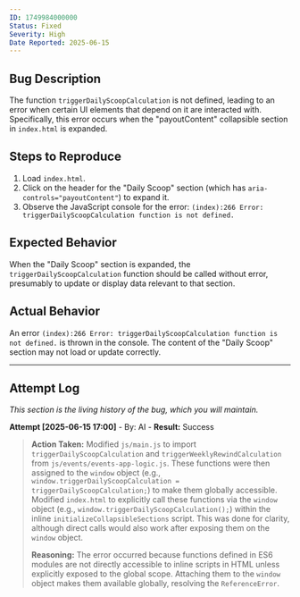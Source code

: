 ```yaml
---
ID: 1749984000000 
Status: Fixed
Severity: High
Date Reported: 2025-06-15
---
```


## Bug Description
The function `triggerDailyScoopCalculation` is not defined, leading to an error when certain UI elements that depend on it are interacted with. Specifically, this error occurs when the "payoutContent" collapsible section in `index.html` is expanded.

## Steps to Reproduce
1. Load `index.html`.
2. Click on the header for the "Daily Scoop" section (which has `aria-controls="payoutContent"`) to expand it.
3. Observe the JavaScript console for the error: `(index):266 Error: triggerDailyScoopCalculation function is not defined.`

## Expected Behavior
When the "Daily Scoop" section is expanded, the `triggerDailyScoopCalculation` function should be called without error, presumably to update or display data relevant to that section.

## Actual Behavior
An error `(index):266 Error: triggerDailyScoopCalculation function is not defined.` is thrown in the console. The content of the "Daily Scoop" section may not load or update correctly.

---

## Attempt Log
*This section is the living history of the bug, which you will maintain.*

**Attempt [2025-06-15 17:00]** - By: AI - **Result:** Success
> **Action Taken:**
> Modified `js/main.js` to import `triggerDailyScoopCalculation` and `triggerWeeklyRewindCalculation` from `js/events/events-app-logic.js`. These functions were then assigned to the `window` object (e.g., `window.triggerDailyScoopCalculation = triggerDailyScoopCalculation;`) to make them globally accessible.
> Modified `index.html` to explicitly call these functions via the `window` object (e.g., `window.triggerDailyScoopCalculation();`) within the inline `initializeCollapsibleSections` script. This was done for clarity, although direct calls would also work after exposing them on the `window` object.
>
> **Reasoning:**
> The error occurred because functions defined in ES6 modules are not directly accessible to inline scripts in HTML unless explicitly exposed to the global scope. Attaching them to the `window` object makes them available globally, resolving the `ReferenceError`.
